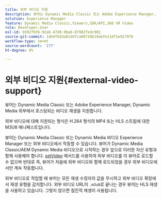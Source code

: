 ```yaml
---
title: 외부 비디오 지원
description: 뷰어는 Dynamic Media Classic 또는 Adobe Experience Manager, Dynamic Media 외부에서 호스팅되는 비디오 재생을 지원합니다.
solution: Experience Manager
feature: Dynamic Media Classic,Viewers,SDK/API,360 VR Video
role: Developer,User
exl-id: b592f03b-92ab-47d8-96a6-87982fedc901
source-git-commit: 14b9f6d3a01d47ca60710b19abfe11df1e927978
workflow-type: tm+mt
source-wordcount: '177'
ht-degree: 0%

---
```


# 외부 비디오 지원{#external-video-support}

뷰어는 Dynamic Media Classic 또는 Adobe Experience Manager, Dynamic Media 외부에서 호스팅되는 비디오 재생을 지원합니다.

외부 비디오에 대해 지원되는 형식은 H.264 형식의 MP4 또는 HLS 스트림에 대한 M3U8 매니페스트입니다.

뷰어는 Dynamic Media Classic 또는 Dynamic Media 비디오 Experience Manager 또는 외부 비디오에서 작동할 수 있습니다. 뷰어가 Dynamic Media Classic/AEM Dynamic Media 비디오으로 시작하는 경우 앞으로 이러한 자산 유형과 함께 사용해야 합니다. [setVideo](../../c-html5-aem-asset-viewers/c-html5-aem-video360/c-html5-aem-video360-javascriptapiref/r-html5-aem-video360-javascriptapiref-setvideo.md#reference-85d3422d6ce64a36ac74827120b5a17c) 메서드를 사용하여 외부 비디오를 이 뷰어로 로드할 수 없으며 반대로 즉, 뷰어가 처음에 외부 비디오와 함께 로드되었을 경우 외부 비디오에서만 계속 작동합니다.

외부 비디오로 작업할 때 뷰어는 모든 재생 수정자의 값을 무시하고 외부 비디오 확장에서 재생 유형을 감지합니다. 외부 비디오 URL이 `.m3u8`로 끝나는 경우 뷰어는 HLS 재생을 사용하고 있습니다. 그렇지 않으면 점진적 재생이 사용됩니다.
